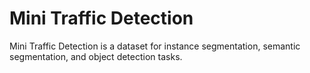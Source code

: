 # Mini Traffic Detection

Mini Traffic Detection is a dataset for instance segmentation, semantic segmentation, and object detection tasks.